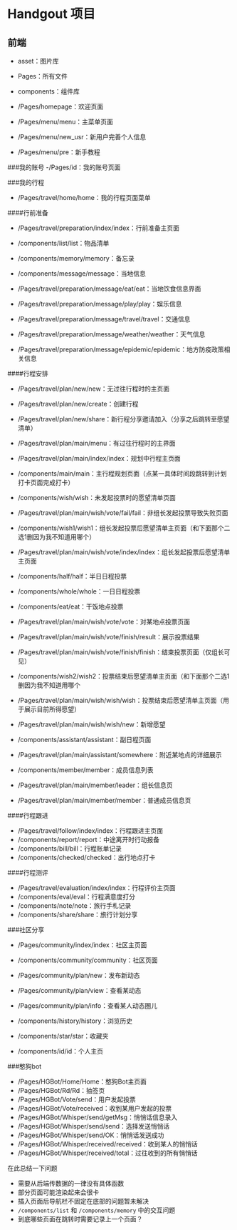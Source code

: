 # Handgout 项目

## 前端

- asset：图片库
- Pages：所有文件
- components：组件库

- /Pages/homepage：欢迎页面

- /Pages/menu/menu：主菜单页面
- /Pages/menu/new_usr：新用户完善个人信息
- /Pages/menu/pre：新手教程

###我的账号
-/Pages/id：我的账号页面

###我的行程
- /Pages/travel/home/home：我的行程页面菜单

####行前准备
- /Pages/travel/preparation/index/index：行前准备主页面
- /components/list/list：物品清单
- /components/memory/memory：备忘录

- /components/message/message：当地信息
- /Pages/travel/preparation/message/eat/eat：当地饮食信息界面
- /Pages/travel/preparation/message/play/play：娱乐信息
- /Pages/travel/preparation/message/travel/travel：交通信息
- /Pages/travel/preparation/message/weather/weather：天气信息
- /Pages/travel/preparation/message/epidemic/epidemic：地方防疫政策相关信息

####行程安排
- /Pages/travel/plan/new/new：无过往行程时的主页面
- /Pages/travel/plan/new/create：创建行程
- /Pages/travel/plan/new/share：新行程分享邀请加入（分享之后跳转至愿望清单）

- /Pages/travel/plan/main/menu：有过往行程时的主界面
- /Pages/travel/plan/main/index/index：规划中行程主页面
- /components/main/main：主行程规划页面（点某一具体时间段跳转到计划打卡页面完成打卡）

- /components/wish/wish：未发起投票时的愿望清单页面
- /Pages/travel/plan/main/wish/vote/fail/fail：非组长发起投票导致失败页面
- /components/wish1/wish1：组长发起投票后愿望清单主页面（和下面那个二选1删因为我不知道用哪个）
- /Pages/travel/plan/main/wish/vote/index/index：组长发起投票后愿望清单主页面
- /components/half/half：半日日程投票
- /components/whole/whole：一日日程投票
- /components/eat/eat：干饭地点投票
- /Pages/travel/plan/main/wish/vote/vote：对某地点投票页面
- /Pages/travel/plan/main/wish/vote/finish/result：展示投票结果
- /Pages/travel/plan/main/wish/vote/finish/finish：结束投票页面（仅组长可见）
- /components/wish2/wish2：投票结束后愿望清单主页面（和下面那个二选1删因为我不知道用哪个
- /Pages/travel/plan/main/wish/wish/wish：投票结束后愿望清单主页面（用于展示目前所得愿望）
- /Pages/travel/plan/main/wish/wish/new：新增愿望

- /components/assistant/assistant：副日程页面
- /Pages/travel/plan/main/assistant/somewhere：附近某地点的详细展示

- /components/member/member：成员信息列表
- /Pages/travel/plan/main/member/leader：组长信息页
- /Pages/travel/plan/main/member/member：普通成员信息页

####行程跟进
- /Pages/travel/follow/index/index：行程跟进主页面
- /components/report/report：中途离开时行动报备
- /components/bill/bill：行程账单记录
- /components/checked/checked：出行地点打卡

####行程测评
- /Pages/travel/evaluation/index/index：行程评价主页面
- /components/eval/eval：行程满意度打分
- /components/note/note：旅行手札记录
- /components/share/share：旅行计划分享

###社区分享
- /Pages/community/index/index：社区主页面
- /components/community/community：社区页面
- /Pages/community/plan/new：发布新动态
- /Pages/community/plan/view：查看某动态
- /Pages/community/plan/info：查看某人动态圈儿

- /components/history/history：浏览历史
- /components/star/star：收藏夹
- /components/id/id：个人主页

###憨狗bot
- /Pages/HGBot/Home/Home：憨狗Bot主页面
- /Pages/HGBot/Rd/Rd：抽签页
- /Pages/HGBot/Vote/send：用户发起投票
- /Pages/HGBot/Vote/received：收到某用户发起的投票
- /Pages/HGBot/Whisper/send/getMsg：悄悄话信息录入
- /Pages/HGBot/Whisper/send/send：选择发送悄悄话
- /Pages/HGBot/Whisper/send/OK：悄悄话发送成功
- /Pages/HGBot/Whisper/received/received：收到某人的悄悄话
- /Pages/HGBot/Whisper/received/total：过往收到的所有悄悄话



在此总结一下问题

- 需要从后端传数据的一律没有具体函数
- 部分页面可能渲染起来会很卡
- 插入页面后导航栏不固定在底部的问题暂未解决
- `/components/list` 和 `/components/memory` 中的交互问题
- 到底哪些页面在跳转时需要记录上一个页面？
